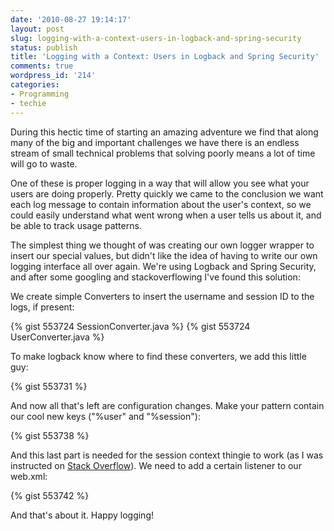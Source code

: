 ```yaml
---
date: '2010-08-27 19:14:17'
layout: post
slug: logging-with-a-context-users-in-logback-and-spring-security
status: publish
title: 'Logging with a Context: Users in Logback and Spring Security'
comments: true
wordpress_id: '214'
categories:
- Programming
- techie
---
```


During this hectic time of starting an amazing adventure we find that along many of the big and important challenges we have there is an endless stream of small technical problems that solving poorly means a lot of time will go to waste.

One of these is proper logging in a way that will allow you see what your users are doing properly. Pretty quickly we came to the conclusion we want each log message to contain information about the user's context, so we could easily understand what went wrong when a user tells us about it, and be able to track usage patterns.

The simplest thing we thought of was creating our own logger wrapper to insert our special values, but didn't like the idea of having to write our own logging interface all over again. We're using Logback and Spring Security, and after some googling and stackoverflowing I've found this solution:

We create simple Converters to insert the username and session ID to the logs, if present:

{% gist 553724 SessionConverter.java %}
{% gist 553724 UserConverter.java %}

To make logback know where to find these converters, we add this little guy:

{% gist 553731 %}

And now all that's left are configuration changes. Make your pattern contain our cool new keys ("%user" and "%session"):

{% gist 553738 %}

And this last part is needed for the session context thingie to work (as I was instructed on [Stack Overflow](http://stackoverflow.com/questions/3542026/retrieving-session-id-with-spring-security)). We need to add a certain listener to our web.xml:

{% gist 553742 %}

And that's about it. Happy logging!
